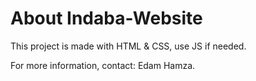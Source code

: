 # About Indaba-Website

This project is made with HTML & CSS, use JS if needed. <br>

For more information, contact: Edam Hamza. <br>
